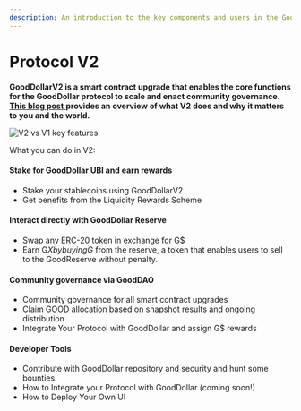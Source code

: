 ```yaml
---
description: An introduction to the key components and users in the GoodDollar protocol.
---
```


# Protocol V2

**GoodDollarV2 is a smart contract upgrade that enables the core functions for the GoodDollar protocol to scale and enact community governance.** [**This blog post** ](https://www.gooddollar.org/the-impact-revolution-is-coming-to-defi/)**provides an overview of what V2 does and why it matters to you and the world.**

![V2 vs V1 key features](https://lh6.googleusercontent.com/Ff6\_F68L0y3BlWICN6GKvBb8KJumHy6zOgAezD\_c4L67PjjM\_aP1InxYUolVUFHYubBoTMQmgrA38b8X9yzZOaWqcp7G04nCZJC07lHE67afAiaENW-ZxjMYvzqmsBlA-7GZNxa0)

What you can do in V2:

#### Stake for GoodDollar UBI and earn rewards&#x20;

* Stake your stablecoins using GoodDollarV2&#x20;
* Get benefits from the Liquidity Rewards Scheme

#### Interact directly with GoodDollar Reserve&#x20;

* Swap any ERC-20 token in exchange for G$&#x20;
* Earn G$X by buying G$ from the reserve, a token that enables users to sell to the GoodReserve without penalty.

#### Community governance via GoodDAO&#x20;

* Community governance for all smart contract upgrades&#x20;
* Claim GOOD allocation based on snapshot results and ongoing distribution
* Integrate Your Protocol with GoodDollar and assign G$ rewards

#### Developer Tools&#x20;

* Contribute with GoodDollar repository and security and hunt some bounties.&#x20;
* How to Integrate your Protocol with GoodDollar (coming soon!)&#x20;
* How to Deploy Your Own UI
